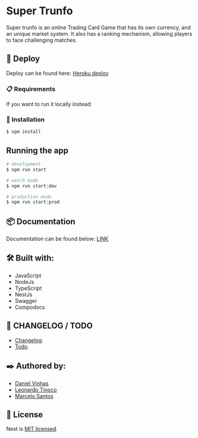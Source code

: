 # Super Trunfo

Super trunfo is an online Trading Card Game that has its own currency, and an unique market system.
It also has a ranking mechanism, allowing players to face challenging matches.

## 🚀 Deploy

Deploy can be found here:
[Heroku deploy](https://supertrunfoblue.herokuapp.com/api/)

### 📋 Requirements

If you want to run it locally instead:

### 🔧 Installation

```bash
$ npm install
```

## Running the app

```bash
# development
$ npm run start

# watch mode
$ npm run start:dev

# production mode
$ npm run start:prod
```

## 📦 Documentation

Documentation can be found below:
[LINK](https://leotinoco7.github.io/supertrunfo/)

## 🛠️ Built with:

- JavaScript
- NodeJs
- TypeScript
- NestJs
- Swagger
- Compodocs

## 📌 CHANGELOG / TODO

- [Changelog](CHANGELOG).
- [Todo](Todo).

## ✒️ Authored by:

- [Daniel Vinhas](https://github.com/vinhas93)
- [Leonardo Tinoco](https://leotinoco.dev)
- [Marcelo Santos](https://github.com/DJMarshallSantos)

## 📄 License

Nest is [MIT licensed](LICENSE).
